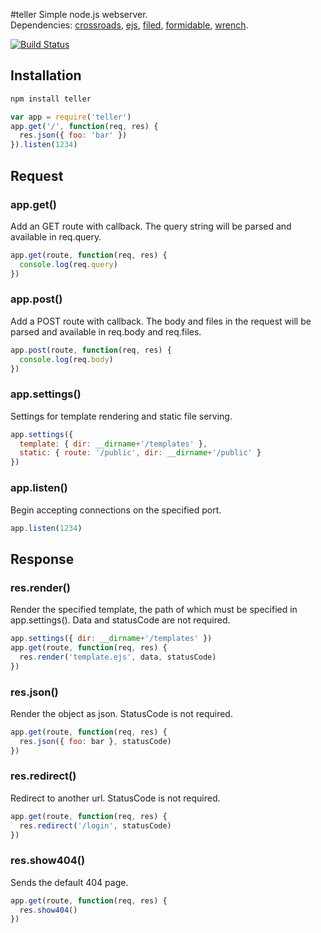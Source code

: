 #teller
Simple node.js webserver.  
Dependencies: [crossroads](http://millermedeiros.github.com/crossroads.js/), [ejs](https://github.com/visionmedia/ejs), [filed](https://github.com/mikeal/filed), [formidable](https://github.com/felixge/node-formidable), [wrench](https://github.com/ryanmcgrath/wrench-js).

[![Build Status](https://secure.travis-ci.org/twentyrogersc/teller.png)](http://travis-ci.org/twentyrogersc/teller)

## Installation

```javascript
npm install teller
```

```javascript
var app = require('teller')
app.get('/', function(req, res) {
  res.json({ foo: 'bar' })
}).listen(1234)
```

## Request

### app.get()

Add an GET route with callback. The query string will be parsed and available in req.query.

```javascript
app.get(route, function(req, res) {
  console.log(req.query)
})
```

### app.post()

Add a POST route with callback. The body and files in the request will be parsed and available in req.body and req.files.

```javascript
app.post(route, function(req, res) {
  console.log(req.body)
})
```

### app.settings()

Settings for template rendering and static file serving.

```javascript
app.settings({
  template: { dir: __dirname+'/templates' },
  static: { route: '/public', dir: __dirname+'/public' }
})
```

### app.listen()

Begin accepting connections on the specified port.

```javascript
app.listen(1234)
```

## Response

### res.render()

Render the specified template, the path of which must be specified in app.settings(). Data and statusCode are not required.

```javascript
app.settings({ dir: __dirname+'/templates' })
app.get(route, function(req, res) {
  res.render('template.ejs', data, statusCode)
})
```

### res.json()

Render the object as json. StatusCode is not required.

```javascript
app.get(route, function(req, res) {
  res.json({ foo: bar }, statusCode)
})
```

### res.redirect()

Redirect to another url. StatusCode is not required.

```javascript
app.get(route, function(req, res) {
  res.redirect('/login', statusCode)
})
```

### res.show404()

Sends the default 404 page.

```javascript
app.get(route, function(req, res) {
  res.show404()
})
```